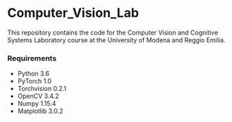# Computer_Vision_Lab

This repository contains the code for the Computer Vision and Cognitive Systems Laboratory course at the University of Modena and Reggio Emilia.


### Requirements

- Python 3.6
- PyTorch 1.0
- Torchvision 0.2.1
- OpenCV 3.4.2
- Numpy 1.15.4
- Matplotlib 3.0.2